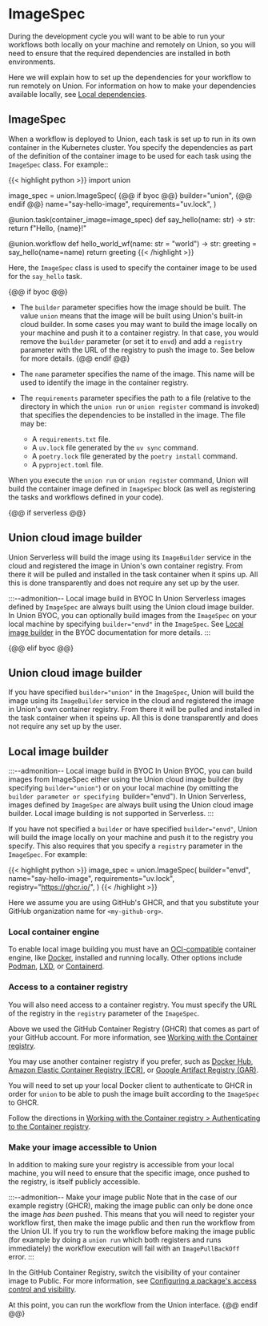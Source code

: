 # ImageSpec

During the development cycle you will want to be able to run your workflows both locally on your machine and remotely on Union,
so you will need to ensure that the required dependencies are installed in both environments.

Here we will explain how to set up the dependencies for your workflow to run remotely on Union.
For information on how to make your dependencies available locally, see [Local dependencies](./local-dependencies.md).

## ImageSpec

When a workflow is deployed to Union, each task is set up to run in its own container in the Kubernetes cluster.
You specify the dependencies as part of the definition of the container image to be used for each task using the `ImageSpec` class.
For example::

{{< highlight python >}}
import union

image_spec = union.ImageSpec(
{@@ if byoc @@}
builder="union",
{@@ endif @@}
name="say-hello-image",
requirements="uv.lock",
)

@union.task(container_image=image_spec)
def say_hello(name: str) -> str:
return f"Hello, {name}!"

@union.workflow
def hello_world_wf(name: str = "world") -> str:
greeting = say_hello(name=name)
return greeting
{{< /highlight >}}

Here, the `ImageSpec` class is used to specify the container image to be used for the `say_hello` task.

{@@ if byoc @@}

- The `builder` parameter specifies how the image should be built. The value `union` means that the image will be built using Union's built-in cloud builder.
  In some cases you may want to build the image locally on your machine and push it to a container registry. In that case, you would remove the `builder` parameter
  (or set it to `envd`) and add a `registry` parameter with the URL of the registry to push the image to. See below for more details.
  {@@ endif @@}

- The `name` parameter specifies the name of the image. This name will be used to identify the image in the container registry.

- The `requirements` parameter specifies the path to a file (relative to the directory in which the `union run` or `union register` command is invoked) that specifies the dependencies to be installed in the image.
  The file may be:
  - A `requirements.txt` file.
  - A `uv.lock` file generated by the `uv sync` command.
  - A `poetry.lock` file generated by the `poetry install` command.
  - A `pyproject.toml` file.

When you execute the `union run` or `union register` command, Union will build the container image defined in `ImageSpec` block
(as well as registering the tasks and workflows defined in your code).

{@@ if serverless @@}

## Union cloud image builder

Union Serverless will build the image using its `ImageBuilder` service in the cloud
and registered the image in Union's own container registry.
From there it will be pulled and installed in the task container when it spins up.
All this is done transparently and does not require any set up by the user.

:::--admonition-- Local image build in BYOC
In Union Serverless images defined by `ImageSpec` are always built using the Union cloud image builder.
In Union BYOC, you can optionally build images from the `ImageSpec` on your local machine by specifying `builder="envd"` in the `ImageSpec`.
See [Local image builder](https://docs.unionai/byoc/user-guide/development-cycle/remote-dependencies-with-image-spec.md#local-image-builder) in the BYOC documentation for more details.
:::

{@@ elif byoc @@}

## Union cloud image builder

If you have specified `builder="union"` in the `ImageSpec`, Union will build the image using its `ImageBuilder` service in the cloud
and registered the image in Union's own container registry. From there it will be pulled and installed in the task container when it speins up.
All this is done transparently and does not require any set up by the user.

## Local image builder

:::--admonition-- Local image build in BYOC
In Union BYOC, you can build images from ImageSpec either using the Union cloud image builder (by specifying `builder="union"`) or on your local machine
(by omitting the `builder parameter or specifying `builder="envd").
In Union Serverless, images defined by `ImageSpec` are always built using the Union cloud image builder.
Local image building is not supported in Serverless.
:::

If you have not specified a `builder` or have specified `builder="envd"`, Union will build the image locally on your machine and push it to the registry you specify.
This also requires that you specify a `registry` parameter in the `ImageSpec`.
For example:

{{< highlight python >}}
image_spec = union.ImageSpec(
builder="envd",
name="say-hello-image",
requirements="uv.lock",
registry="https://ghcr.io/<my-github-org>",
)
{{< /highlight >}}

Here we assume you are using GitHub's GHCR, and that you substitute your GitHub organization name for `<my-github-org>`.

### Local container engine

To enable local image building you must have an [OCI-compatible](https://opencontainers.org/) container engine, like [Docker](https://docs.docker.com/get-docker/), installed and running locally.
Other options include [Podman](https://podman.io/), [LXD](https://linuxcontainers.org/lxd/introduction/), or [Containerd](https://containerd.io/).

### Access to a container registry

You will also need access to a container registry.
You must specify the URL of the registry in the `registry` parameter of the `ImageSpec`.

Above we used the GitHub Container Registry (GHCR) that comes as part of your GitHub account.
For more information, see [Working with the Container registry](https://docs.github.com/en/packages/working-with-a-github-packages-registry/working-with-the-container-registry).

You may use another container registry if you prefer,
such as [Docker Hub](https://hub.docker.com/),
[Amazon Elastic Container Registry (ECR)](../integrations/enabling-aws-resources/enabling-aws-ecr.md),
or [Google Artifact Registry (GAR)](../integrations/enabling-gcp-resources/enabling-google-artifact-registry.md).

You will need to set up your local Docker client to authenticate to GHCR in order for `union` to be able to push the image built according to the `ImageSpec` to GHCR.

Follow the directions in [Working with the Container registry > Authenticating to the Container registry](https://docs.github.com/en/packages/working-with-a-github-packages-registry/working-with-the-container-registry.md#authenticating-to-the-container-registry).

### Make your image accessible to Union

In addition to making sure your registry is accessible from your local machine, you will need to ensure that the specific image, once pushed to the registry, is itself publicly accessible.

:::--admonition-- Make your image public
Note that in the case of our example registry (GHCR), making the image public can only be done once the image _has been_ pushed.
This means that you will need to register your workflow first, then make the image public and then run the workflow from the Union UI.
If you try to run the workflow before making the image public (for example by doing a `union run` which both registers and runs immediately)
the workflow execution will fail with an `ImagePullBackOff `error.
:::

In the GitHub Container Registry, switch the visibility of your container image to Public. For more information, see [Configuring a package's access control and visibility](https://docs.github.com/en/packages/learn-github-packages/configuring-a-packages-access-control-and-visibility.md#about-inheritance-of-access-permissions-and-visibility).

At this point, you can run the workflow from the Union interface.
{@@ endif @@}
